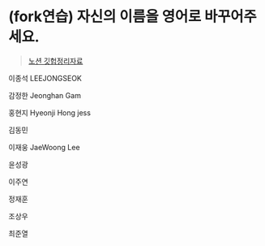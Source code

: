 # (fork연습) 자신의 이름을 영어로 바꾸어주세요.

> [노션 깃헙정리자료](https://www.notion.so/Git-ec10d8d1770648ce904be22d4a81bb01)

이종석 LEEJONGSEOK

감정한 Jeonghan Gam

홍현지 Hyeonji Hong jess

김동민

이재웅 JaeWoong Lee

윤성광

이주연

정재훈

조상우

최준열

